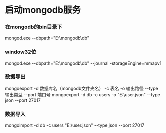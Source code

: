 # 启动mongodb服务
### 在mongodb的bin目录下
mongod.exe --dbpath="E:\mongodb\db"
### window32位
mongod.exe --dbpath="E:\mongodb\db" --journal -storageEngine=mmapv1

### 数据导出
mongoexport -d 数据库名（mongodb文件夹名） -c 表名 -o 输出路径 --type 输出类型 --port 端口号
mongoexport -d db -c users -o "E:\user.json" --type json --port 27017

### 数据导入
mongoimport -d db -c users "E:\user.json" --type json --port 27017
